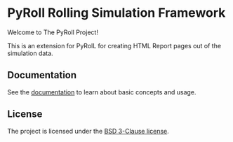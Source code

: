 # PyRoll Rolling Simulation Framework

Welcome to The PyRoll Project!

This is an extension for PyRolL for creating HTML Report pages out of the simulation data.

## Documentation

See the [documentation](https://pyroll.readthedocs.io/en/latest/basic/report.html) to learn about basic concepts and usage.

## License

The project is licensed under the [BSD 3-Clause license](LICENSE).